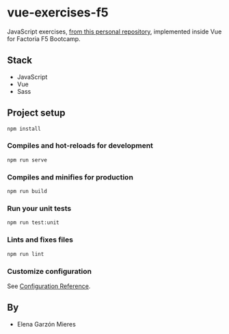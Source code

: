 # vue-exercises-f5

JavaScript exercises, [from this personal repository](https://github.com/elegarmi/js-exercises-f5), implemented inside Vue for Factoria F5 Bootcamp.

## Stack

- JavaScript
- Vue
- Sass

## Project setup
```
npm install
```

### Compiles and hot-reloads for development
```
npm run serve
```

### Compiles and minifies for production
```
npm run build
```

### Run your unit tests
```
npm run test:unit
```

### Lints and fixes files
```
npm run lint
```

### Customize configuration
See [Configuration Reference](https://cli.vuejs.org/config/).

## By

- Elena Garzón Mieres